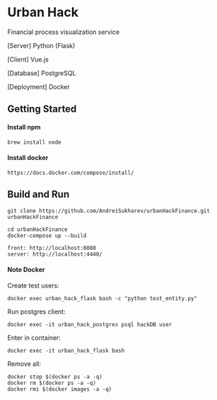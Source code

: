 # Urban Hack
Financial process visualization service

[Server] Python (Flask)

[Client] Vue.js

[Database] PostgreSQL

[Deployment] Docker


## Getting Started

#### Install npm
```
brew install node
```

#### Install docker

```
https://docs.docker.com/compose/install/
```

## Build and Run

```
git clone https://github.com/AndreiSukharev/urbanHackFinance.git urbanHackFinance

cd urbanHackFinance
docker-compose up --build

front: http://localhost:8080
server: http://localhost:4440/ 
```

#### Note Docker

Create test users:

```
docker exec urban_hack_flask bash -c "python test_entity.py"
```
Run postgres client:

```
docker exec -it urban_hack_postgres psql hackDB user
```
Enter in container:
```
docker exec -it urban_hack_flask bash
```
Remove all:
```
docker stop $(docker ps -a -q)
docker rm $(docker ps -a -q)
docker rmi $(docker images -a -q)
```

